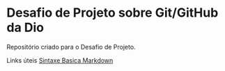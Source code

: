 # Desafio de Projeto sobre Git/GitHub da Dio
Repositório criado para o Desafio de Projeto.

Links úteis
[Sintaxe Basica Markdown](https://www.markdownguide.org/basic-syntax/)
